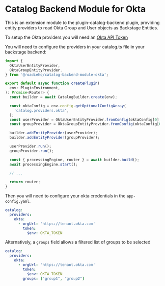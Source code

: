 # Catalog Backend Module for Okta

This is an extension module to the plugin-catalog-backend plugin, providing
entity providers to read Okta Group and User objects as Backstage Entities.

To setup the Okta providers you will need an [Okta API Token](https://developer.okta.com/docs/guides/create-an-api-token/main/)

You will need to configure the providers in your catalog.ts file in your backstage backend:

```typescript
import {
  OktaUserEntityProvider,
  OktaGroupEntityProvider,
} from '@roadiehq/catalog-backend-module-okta';

export default async function createPlugin(
  env: PluginEnvironment,
): Promise<Router> {
  const builder = await CatalogBuilder.create(env);

  const oktaConfig = env.config.getOptionalConfigArray(
    'catalog.providers.okta',
  );
  const userProvider = OktaUserEntityProvider.fromConfig(oktaConfig[0], env);
  const groupProvider = OktaGroupEntityProvider.fromConfig(oktaConfig[0], env);

  builder.addEntityProvider(userProvider);
  builder.addEntityProvider(groupProvider);

  userProvider.run();
  groupProvider.run();

  const { processingEngine, router } = await builder.build();
  await processingEngine.start();

  // ...

  return router;
}
```

Then you will need to configure your okta credentials in the `app-config.yaml`.

```yaml
catalog:
  providers:
    okta:
      - orgUrl: 'https://tenant.okta.com'
        token:
          $env: OKTA_TOKEN
```

Alternatively, a `groups` field allows a filtered list of groups to be selected

```yaml
catalog:
  providers:
    okta:
      - orgUrl: 'https://tenant.okta.com'
        token:
          $env: OKTA_TOKEN
        groups: ["group1", "group2"]
```

